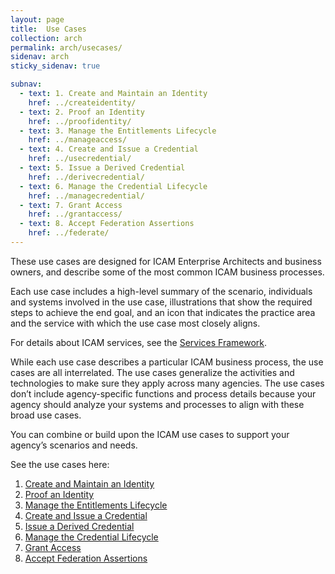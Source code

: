 ```yaml
---
layout: page
title:  Use Cases
collection: arch
permalink: arch/usecases/
sidenav: arch
sticky_sidenav: true

subnav:
  - text: 1. Create and Maintain an Identity
    href: ../createidentity/
  - text: 2. Proof an Identity
    href: ../proofidentity/
  - text: 3. Manage the Entitlements Lifecycle
    href: ../manageaccess/
  - text: 4. Create and Issue a Credential
    href: ../usecredential/
  - text: 5. Issue a Derived Credential
    href: ../derivecredential/
  - text: 6. Manage the Credential Lifecycle
    href: ../managecredential/
  - text: 7. Grant Access
    href: ../grantaccess/
  - text: 8. Accept Federation Assertions
    href: ../federate/
---
```


These use cases are designed for ICAM Enterprise Architects and business owners, and describe some of the most common ICAM business processes.

Each use case includes a high-level summary of the scenario, individuals and systems involved in the use case, illustrations that show the required steps to achieve the end goal, and an icon that indicates the practice area and the service with which the use case most closely aligns.

For details about ICAM services, see the [Services Framework](../services).

While each use case describes a particular ICAM business process, the use cases are all interrelated. The use cases generalize the activities and technologies to make sure they apply across many agencies. The use cases don’t include agency-specific functions and process details because your agency should analyze your systems and processes to align with these broad use cases.

You can combine or build upon the ICAM use cases to support your agency’s scenarios and needs.

See the use cases here:
  1. [Create and Maintain an Identity](../createidentity/)
  2. [Proof an Identity](../proofidentity/)
  3. [Manage the Entitlements Lifecycle](../manageaccess/)
  4. [Create and Issue a Credential](../usecredential/)
  5. [Issue a Derived Credential](../derivecredential/)
  6. [Manage the Credential Lifecycle](../managecredential/)
  7. [Grant Access](../grantaccess/)
  8. [Accept Federation Assertions](../federate/)
